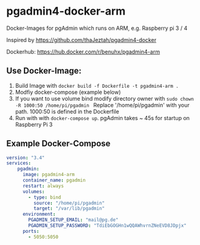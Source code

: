 # pgadmin4-docker-arm

Docker-Images for pgAdmin which runs on ARM, e.g. Raspberry pi 3 / 4

Inspired by https://github.com/thaJeztah/pgadmin4-docker

Dockerhub: https://hub.docker.com/r/benuhx/pgadmin4-arm

## Use Docker-Image:
1. Build Image with ```docker build -f Dockerfile -t pgadmin4-arm . ```
2. Modfiy docker-compose (example below)
3. If you want to use volume bind modify directory owner with
```sudo chown -R 1000:50 /home/pi/pgadmin ```
Replace '/home/pi/pgadmin' with your path. 1000:50 is defined in the Dockerfile
4. Run with with ```docker-compose up```. pgAdmin takes ~ 45s for startup on Raspberry Pi 3

## Example Docker-Compose
```yml
version: "3.4"
services:    
    pgadmin:
      image: pgadmin4-arm
      container_name: pgadmin
      restart: always      
      volumes:
        - type: bind
          source: "/home/pi/pgadmin"
          target: "/var/lib/pgadmin"
      environment:
        PGADMIN_SETUP_EMAIL: "mail@pg.de"
        PGADMIN_SETUP_PASSWORD: "TdiEbGOGHn1wQQAWhvrnZNeEVD8JDpjx"
      ports:
        - 5050:5050
```
